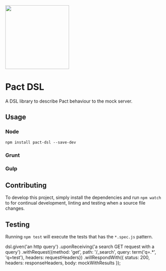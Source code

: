 <img src="https://github.com/pact-foundation/pact-logo/blob/master/media/logo-black.png" width="200">

# Pact DSL

A DSL library to describe Pact behaviour to the mock server.

## Usage

### Node

`npm install pact-dsl --save-dev`

### Grunt

### Gulp

## Contributing

To develop this project, simply install the dependencies and run `npm watch` to for continual development, linting and testing when a source file changes.

## Testing

Running `npm test` will execute the tests that has the `*.spec.js` pattern.


dsl.given('an http query')
	.uponReceiving('a search GET request with a query')
	.withRequest({method: 'get', path: '/_search', query: term('q=.*', 'q=test'), headers: requestHeaders})
	.willRespondWith({
		status: 200,
		headers: responseHeaders,
		body: mockWithResults
	});
